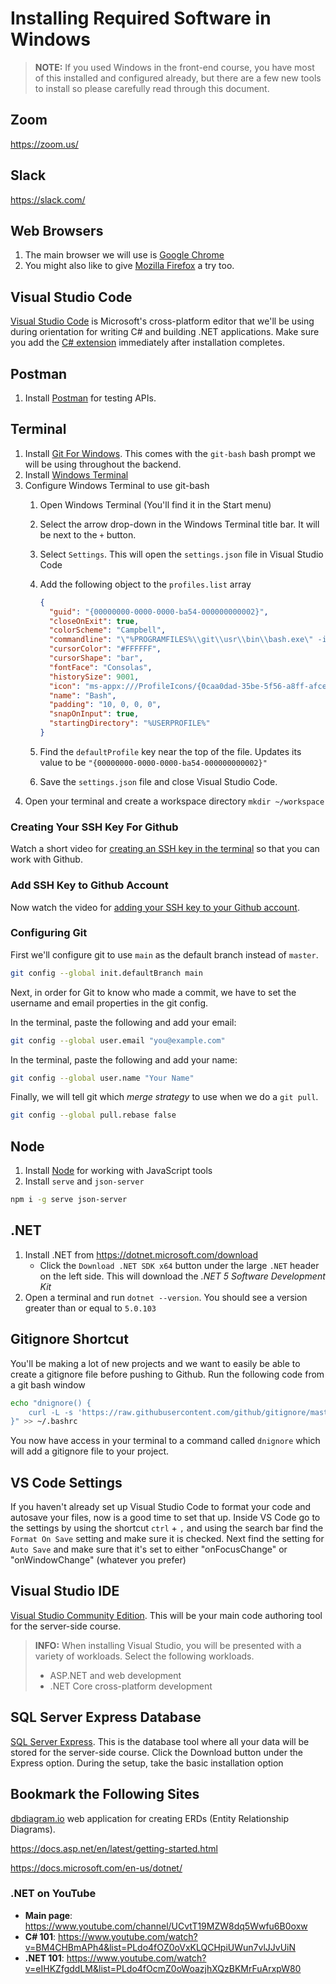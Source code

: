 # Installing Required Software in Windows

> **NOTE:** If you used Windows in the front-end course, you have most of this installed and configured already, but there are a few new tools to install so please carefully read through this document.

## Zoom

https://zoom.us/

## Slack

https://slack.com/

## Web Browsers

1. The main browser we will use is [Google Chrome](https://www.google.com/chrome/browser/desktop/index.html)
1. You might also like to give [Mozilla Firefox](https://www.mozilla.org/en-US/firefox/new/) a try too.

## Visual Studio Code

[Visual Studio Code](https://code.visualstudio.com/download) is Microsoft's cross-platform editor that we'll be using during orientation for writing C# and building .NET applications. Make sure you add the [C# extension](https://code.visualstudio.com/Docs/languages/csharp) immediately after installation completes.

## Postman

1. Install [Postman](https://www.postman.com/downloads/) for testing APIs.

## Terminal

1. Install [Git For Windows](https://gitforwindows.org/). This comes with the `git-bash` bash prompt we will be using throughout the backend.
1. Install [Windows Terminal](https://www.microsoft.com/en-us/p/windows-terminal/9n0dx20hk701?activetab=pivot:overviewtab)
1. Configure Windows Terminal to use git-bash
   1. Open Windows Terminal (You'll find it in the Start menu)
   1. Select the arrow drop-down in the Windows Terminal title bar. It will be next to the `+` button.
   1. Select `Settings`. This will open the `settings.json` file in Visual Studio Code
   1. Add the following object to the `profiles.list` array

      ```json
      {
        "guid": "{00000000-0000-0000-ba54-000000000002}",
        "closeOnExit": true,
        "colorScheme": "Campbell",
        "commandline": "\"%PROGRAMFILES%\\git\\usr\\bin\\bash.exe\" -i -l",
        "cursorColor": "#FFFFFF",
        "cursorShape": "bar",
        "fontFace": "Consolas",
        "historySize": 9001,
        "icon": "ms-appx:///ProfileIcons/{0caa0dad-35be-5f56-a8ff-afceeeaa6101}.png",
        "name": "Bash",
        "padding": "10, 0, 0, 0",
        "snapOnInput": true,
        "startingDirectory": "%USERPROFILE%"
      }
      ```

   1. Find the `defaultProfile` key near the top of the file. Updates its value to be `"{00000000-0000-0000-ba54-000000000002}"`
   1. Save the `settings.json` file and close Visual Studio Code.
1. Open your terminal and create a workspace directory `mkdir ~/workspace`

### Creating Your SSH Key For Github

Watch a short video for [creating an SSH key in the terminal](https://youtu.be/znRMcNG9_qQ) so that you can work with Github.

### Add SSH Key to Github Account

Now watch the video for [adding your SSH key to your Github account](https://youtu.be/8hlmIObpMd4).

### Configuring Git

First we'll configure git to use `main` as the default branch instead of `master`.

```sh
git config --global init.defaultBranch main
```

Next, in order for Git to know who made a commit, we have to set the username and email properties in the git config. 

In the terminal, paste the following and add your email:

```sh
git config --global user.email "you@example.com"
```

In the terminal, paste the following and add your name:

```sh
git config --global user.name "Your Name"
```

Finally, we will tell git which _merge strategy_ to use when we do a `git pull`.

```sh
git config --global pull.rebase false
```

## Node

1. Install [Node](https://nodejs.org/en/) for working with JavaScript tools
1. Install `serve` and `json-server`

```sh
npm i -g serve json-server
```

## .NET

1. Install .NET from https://dotnet.microsoft.com/download
   * Click the `Download .NET SDK x64` button under the large `.NET` header on the left side. This will download the _.NET 5 Software Development Kit_
1. Open a terminal and run `dotnet --version`. You should see a version greater than or equal to `5.0.103`

## Gitignore Shortcut

You'll be making a lot of new projects and we want to easily be able to create a gitignore file before pushing to Github. Run the following code from a git bash window

```sh
echo "dnignore() {
    curl -L -s 'https://raw.githubusercontent.com/github/gitignore/master/VisualStudio.gitignore' > .gitignore
}" >> ~/.bashrc
```

You now have access in your terminal to a command called `dnignore` which will add a gitignore file to your project.

## VS Code Settings

If you haven't already set up Visual Studio Code to format your code and autosave your files, now is a good time to set that up. Inside VS Code go to the settings by using the shortcut `ctrl` + `,` and using the search bar find the `Format On Save` setting and make sure it is checked. Next find the setting for `Auto Save` and make sure that it's set to either "onFocusChange" or "onWindowChange" (whatever you prefer)

## Visual Studio IDE

 [Visual Studio Community Edition](https://visualstudio.microsoft.com/vs/community/). This will be your main code authoring tool for the server-side course.
   > **INFO:** When installing Visual Studio, you will be presented with a variety of workloads. Select the following workloads.
   >
   > - ASP.NET and web development
   > - .NET Core cross-platform development

## SQL Server Express Database

[SQL Server Express](https://www.microsoft.com/en-us/sql-server/sql-server-downloads). This is the database tool where all your data will be stored for the server-side course. Click the Download button under the Express option. During the setup, take the basic installation option

## Bookmark the Following Sites

[dbdiagram.io](http://dbdiagram.io) web application for creating ERDs (Entity Relationship Diagrams).

https://docs.asp.net/en/latest/getting-started.html

https://docs.microsoft.com/en-us/dotnet/

### .NET on YouTube

- **Main page**: https://www.youtube.com/channel/UCvtT19MZW8dq5Wwfu6B0oxw
- **C# 101**: https://www.youtube.com/watch?v=BM4CHBmAPh4&list=PLdo4fOZ0oVxKLQCHpiUWun7vlJJvUiN
- **.NET 101**: https://www.youtube.com/watch?v=eIHKZfgddLM&list=PLdo4fOcmZ0oWoazjhXQzBKMrFuArxpW80
